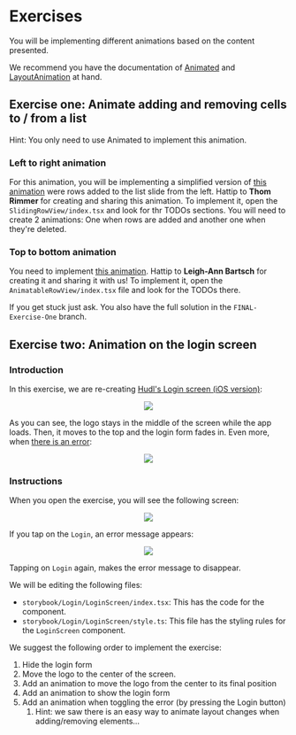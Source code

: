 # Exercises
You will be implementing different animations based on the content presented.

We recommend you have the documentation of [Animated](https://facebook.github.io/react-native/docs/animated) and [LayoutAnimation](https://facebook.github.io/react-native/docs/layoutanimation) at hand.

## Exercise one: Animate adding and removing cells to / from a list
Hint: You only need to use Animated to implement this animation.

### Left to right animation
For this animation, you will be implementing a simplified version of [this animation](https://drive.google.com/file/d/1wJ0kIPWYxrCxnlEqxUrQPi80D8LB1m2C/view?usp=sharing) were rows added to the list slide from the left. Hattip to **Thom Rimmer** for creating and sharing this animation.
To implement it, open the `SlidingRowView/index.tsx` and look for thr TODOs sections. You will need to create 2 animations: One when rows are added and another one when they're deleted.

### Top to bottom animation
You need to implement [this animation](https://drive.google.com/open?id=1R_7ccaP6rNx4ZGHZ5pzYlZt0yXDHkH30). Hattip to **Leigh-Ann Bartsch** for creating it and sharing it with us!
To implement it, open the `AnimatableRowView/index.tsx` file and look for the TODOs there. 

If you get stuck just ask. You also have the full solution in the `FINAL-Exercise-One` branch. 

## Exercise two: Animation on the login screen
### Introduction
In this exercise, we are re-creating [Hudl's Login screen (iOS version)](https://drive.google.com/file/d/19tI6PLJ_ZQCnzGYfdmcsljKlbua3MzW9/view?usp=sharing):

<div style="text-align: center"><img src="https://user-images.githubusercontent.com/6965651/55230257-8af0a000-521f-11e9-8090-2c1b17ef76ad.gif" /></div>

As you can see, the logo stays in the middle of the screen while the app loads. Then, it moves to the top and the login form fades in. Even more, when [there is an error](![Hudl-Login](https://user-images.githubusercontent.com/6965651/55230257-8af0a000-521f-11e9-8090-2c1b17ef76ad.gif)):

<div style="text-align: center"><img src="https://user-images.githubusercontent.com/6965651/55231122-fdfb1600-5221-11e9-9e30-e723c792d66f.gif" /></div>

### Instructions

When you open the exercise, you will see the following screen:
<div style="text-align: center"><img src="https://user-images.githubusercontent.com/6965651/55233097-c2634a80-5227-11e9-8998-6ba233ed2466.png"></div>

If you tap on the `Login`, an error message appears:
<div style="text-align: center"><img src="https://user-images.githubusercontent.com/6965651/55233598-5eda1c80-5229-11e9-9b84-cbc9c9a1e5e3.png" /></div>

Tapping on `Login` again, makes the error message to disappear.

We will be editing the following files:
 * `storybook/Login/LoginScreen/index.tsx`: This has the code for the component.
 * `storybook/Login/LoginScreen/style.ts`: This file has the styling rules for the `LoginScreen` component.

We suggest the following order to implement the exercise:
1. Hide the login form
2. Move the logo to the center of the screen.
3. Add an animation to move the logo from the center to its final position
4. Add an animation to show the login form
5. Add an animation when toggling the error (by pressing the Login button)
   1. Hint: we saw there is an easy way to animate layout changes when adding/removing elements...

